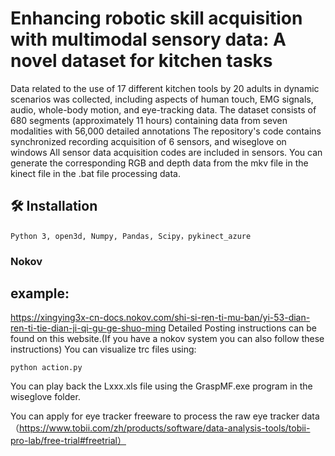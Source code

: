 # Enhancing robotic skill acquisition with multimodal sensory data: A novel dataset for kitchen tasks
Data related to the use of 17 different kitchen tools by 20 adults in dynamic scenarios was collected, including aspects of human touch, EMG signals, audio, whole-body motion, and eye-tracking data. The dataset consists of 680 segments (approximately 11 hours) containing data from seven modalities with 56,000 detailed annotations
The repository's code contains synchronized recording acquisition of 6 sensors, and wiseglove on windows
All sensor data acquisition codes are included in sensors.
You can generate the corresponding RGB and depth data from the mkv file in the kinect file in the .bat file processing data.

## 🛠️ Installation

    Python 3, open3d, Numpy, Pandas, Scipy，pykinect_azure

### Nokov
## **example:**
https://xingying3x-cn-docs.nokov.com/shi-si-ren-ti-mu-ban/yi-53-dian-ren-ti-tie-dian-ji-qi-gu-ge-shuo-ming
Detailed Posting instructions can be found on this website.(If you have a nokov system you can also follow these instructions)
You can visualize trc files using:

```
python action.py
```
You can play back the Lxxx.xls file using the GraspMF.exe program in the wiseglove folder.

You can apply for eye tracker freeware to process the raw eye tracker data（https://www.tobii.com/zh/products/software/data-analysis-tools/tobii-pro-lab/free-trial#freetrial）
